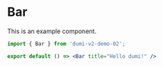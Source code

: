 # Bar

This is an example component.

```jsx
import { Bar } from 'dumi-v2-demo-02';

export default () => <Bar title="Hello dumi!" />
```
